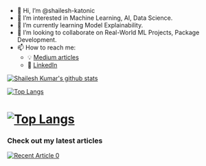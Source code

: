 - 👋 Hi, I’m @shailesh-katonic
- 👀 I’m interested in Machine Learning, AI, Data Science.
- 🌱 I’m currently learning Model Explainability.
- 💞️ I’m looking to collaborate on Real-World ML Projects, Package Development.
- 📫 How to reach me: 
  - :bulb: [Medium articles](https://medium.com/@shailesh-kumar)
  - :office: [LinkedIn](https://www.linkedin.com/in/shailesh-kumar-2171a814b)


[![Shailesh Kumar's github stats](https://github-readme-stats.vercel.app/api?username=shailesh-katonic&count_private=true&show_icons=true&theme=radical&hide_rank=false)](https://github.com/shailesh-katonic/shailesh-katonic)

[![Top Langs](https://github-readme-stats.vercel.app/api/top-langs/?username=shailesh-katonic)](https://github.com/shailesh-katonic/github-readme-stats)

# [![Top Langs](https://github-readme-stats.vercel.app/api/top-langs/?username=shailesh-katonic&layout=compact&langs_count=20)](https://github.com/shailesh-katonic/github-readme-stats)

### Check out my latest articles

<a target="_blank" href="https://github-readme-medium-recent-article.vercel.app/medium/@shailesh-kumar/0"><img src="https://github-readme-medium-recent-article.vercel.app/medium/@shailesh-kumar/0" alt="Recent Article 0">
</a>
